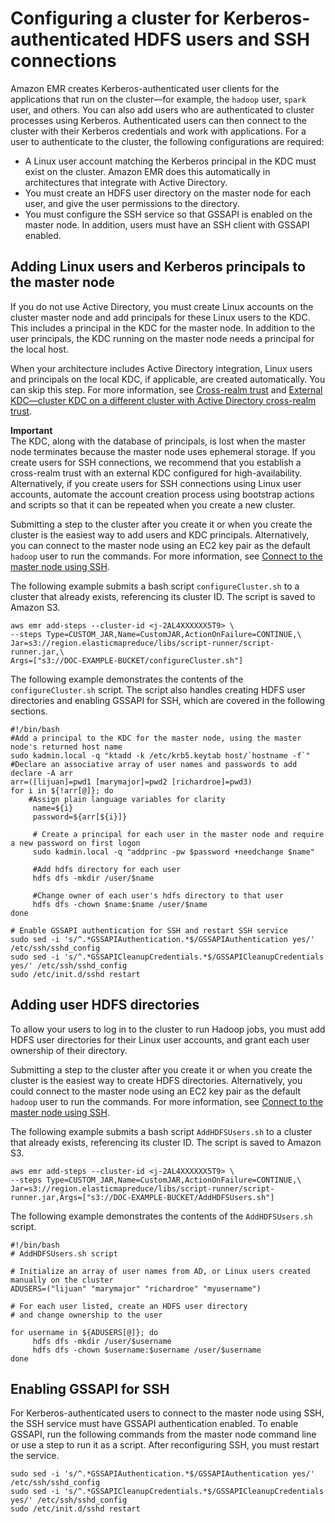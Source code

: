# Configuring a cluster for Kerberos\-authenticated HDFS users and SSH connections<a name="emr-kerberos-configuration-users"></a>

Amazon EMR creates Kerberos\-authenticated user clients for the applications that run on the cluster—for example, the `hadoop` user, `spark` user, and others\. You can also add users who are authenticated to cluster processes using Kerberos\. Authenticated users can then connect to the cluster with their Kerberos credentials and work with applications\. For a user to authenticate to the cluster, the following configurations are required:
+ A Linux user account matching the Kerberos principal in the KDC must exist on the cluster\. Amazon EMR does this automatically in architectures that integrate with Active Directory\.
+ You must create an HDFS user directory on the master node for each user, and give the user permissions to the directory\.
+ You must configure the SSH service so that GSSAPI is enabled on the master node\. In addition, users must have an SSH client with GSSAPI enabled\.

## Adding Linux users and Kerberos principals to the master node<a name="emr-kerberos-configure-linux-kdc"></a>

If you do not use Active Directory, you must create Linux accounts on the cluster master node and add principals for these Linux users to the KDC\. This includes a principal in the KDC for the master node\. In addition to the user principals, the KDC running on the master node needs a principal for the local host\.

When your architecture includes Active Directory integration, Linux users and principals on the local KDC, if applicable, are created automatically\. You can skip this step\. For more information, see [Cross\-realm trust](emr-kerberos-options.md#emr-kerberos-crossrealm-summary) and [External KDC—cluster KDC on a different cluster with Active Directory cross\-realm trust](emr-kerberos-options.md#emr-kerberos-extkdc-ad-trust-summary)\.

**Important**  
The KDC, along with the database of principals, is lost when the master node terminates because the master node uses ephemeral storage\. If you create users for SSH connections, we recommend that you establish a cross\-realm trust with an external KDC configured for high\-availability\. Alternatively, if you create users for SSH connections using Linux user accounts, automate the account creation process using bootstrap actions and scripts so that it can be repeated when you create a new cluster\.

Submitting a step to the cluster after you create it or when you create the cluster is the easiest way to add users and KDC principals\. Alternatively, you can connect to the master node using an EC2 key pair as the default `hadoop` user to run the commands\. For more information, see [Connect to the master node using SSH](emr-connect-master-node-ssh.md)\.

The following example submits a bash script `configureCluster.sh` to a cluster that already exists, referencing its cluster ID\. The script is saved to Amazon S3\. 

```
aws emr add-steps --cluster-id <j-2AL4XXXXXX5T9> \
--steps Type=CUSTOM_JAR,Name=CustomJAR,ActionOnFailure=CONTINUE,\
Jar=s3://region.elasticmapreduce/libs/script-runner/script-runner.jar,\
Args=["s3://DOC-EXAMPLE-BUCKET/configureCluster.sh"]
```

The following example demonstrates the contents of the `configureCluster.sh` script\. The script also handles creating HDFS user directories and enabling GSSAPI for SSH, which are covered in the following sections\.

```
#!/bin/bash
#Add a principal to the KDC for the master node, using the master node's returned host name
sudo kadmin.local -q "ktadd -k /etc/krb5.keytab host/`hostname -f`"
#Declare an associative array of user names and passwords to add
declare -A arr
arr=([lijuan]=pwd1 [marymajor]=pwd2 [richardroe]=pwd3)
for i in ${!arr[@]}; do
    #Assign plain language variables for clarity
     name=${i} 
     password=${arr[${i}]}

     # Create a principal for each user in the master node and require a new password on first logon
     sudo kadmin.local -q "addprinc -pw $password +needchange $name"

     #Add hdfs directory for each user
     hdfs dfs -mkdir /user/$name

     #Change owner of each user's hdfs directory to that user
     hdfs dfs -chown $name:$name /user/$name
done

# Enable GSSAPI authentication for SSH and restart SSH service
sudo sed -i 's/^.*GSSAPIAuthentication.*$/GSSAPIAuthentication yes/' /etc/ssh/sshd_config
sudo sed -i 's/^.*GSSAPICleanupCredentials.*$/GSSAPICleanupCredentials yes/' /etc/ssh/sshd_config
sudo /etc/init.d/sshd restart
```

## Adding user HDFS directories<a name="emr-kerberos-configure-HDFS"></a>

To allow your users to log in to the cluster to run Hadoop jobs, you must add HDFS user directories for their Linux user accounts, and grant each user ownership of their directory\.

Submitting a step to the cluster after you create it or when you create the cluster is the easiest way to create HDFS directories\. Alternatively, you could connect to the master node using an EC2 key pair as the default `hadoop` user to run the commands\. For more information, see [Connect to the master node using SSH](emr-connect-master-node-ssh.md)\.

The following example submits a bash script `AddHDFSUsers.sh` to a cluster that already exists, referencing its cluster ID\. The script is saved to Amazon S3\. 

```
aws emr add-steps --cluster-id <j-2AL4XXXXXX5T9> \
--steps Type=CUSTOM_JAR,Name=CustomJAR,ActionOnFailure=CONTINUE,\
Jar=s3://region.elasticmapreduce/libs/script-runner/script-runner.jar,Args=["s3://DOC-EXAMPLE-BUCKET/AddHDFSUsers.sh"]
```

The following example demonstrates the contents of the `AddHDFSUsers.sh` script\.

```
#!/bin/bash
# AddHDFSUsers.sh script

# Initialize an array of user names from AD, or Linux users created manually on the cluster
ADUSERS=("lijuan" "marymajor" "richardroe" "myusername")

# For each user listed, create an HDFS user directory
# and change ownership to the user

for username in ${ADUSERS[@]}; do
     hdfs dfs -mkdir /user/$username
     hdfs dfs -chown $username:$username /user/$username
done
```

## Enabling GSSAPI for SSH<a name="emr-kerberos-ssh-config"></a>

For Kerberos\-authenticated users to connect to the master node using SSH, the SSH service must have GSSAPI authentication enabled\. To enable GSSAPI, run the following commands from the master node command line or use a step to run it as a script\. After reconfiguring SSH, you must restart the service\.

```
sudo sed -i 's/^.*GSSAPIAuthentication.*$/GSSAPIAuthentication yes/' /etc/ssh/sshd_config
sudo sed -i 's/^.*GSSAPICleanupCredentials.*$/GSSAPICleanupCredentials yes/' /etc/ssh/sshd_config
sudo /etc/init.d/sshd restart
```